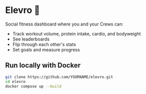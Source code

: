 # Elevro 🚀

Social fitness dashboard where you and your Crews can:
- Track workout volume, protein intake, cardio, and bodyweight
- See leaderboards
- Flip through each other's stats
- Set goals and measure progress

## Run locally with Docker

```bash
git clone https://github.com/YOURNAME/elevro.git
cd elevro
docker compose up --build
